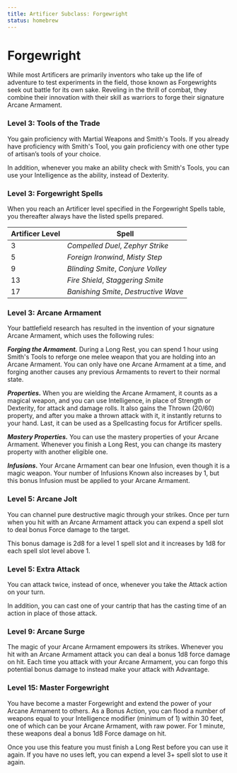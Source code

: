 ```yaml
---
title: Artificer Subclass: Forgewright
status: homebrew
---
```


# Forgewright

While most Artificers are primarily inventors who take up the life of adventure to test experiments in the field, those known as Forgewrights seek out battle for its own sake. Reveling in the thrill of combat, they combine their innovation with their skill as warriors to forge their signature Arcane Armament.

### Level 3: Tools of the Trade

You gain proficiency with Martial Weapons and Smith's Tools. If you already have proficiency with Smith's Tool, you gain proficiency with one other type of artisan’s tools of your choice.

In addition, whenever you make an ability check with Smith's Tools, you can use your Intelligence as the ability, instead of Dexterity.

### Level 3: Forgewright Spells

When you reach an Artificer level specified in the Forgewright Spells table, you thereafter always have the listed spells prepared.

| Artificer Level | Spell |
|---|---|
| 3 | *Compelled Duel*, *Zephyr Strike* |
| 5 | *Foreign Ironwind*, *Misty Step* |
| 9 | *Blinding Smite*, *Conjure Volley* |
| 13 | *Fire Shield*, *Staggering Smite* |
| 17 | *Banishing Smite*, *Destructive Wave* |

### Level 3: Arcane Armament

Your battlefield research has resulted in the invention of your signature Arcane Armament, which uses the following rules:

***Forging the Armament.*** During a Long Rest, you can spend 1 hour using Smith's Tools to reforge one melee weapon that you are holding into an Arcane Armament. You can only have one Arcane Armament at a time, and forging another causes any previous Armaments to revert to their normal state.

***Properties.*** When you are wielding the Arcane Armament, it counts as a magical weapon, and you can use Intelligence, in place of Strength or Dexterity, for attack and damage rolls. It also gains the Thrown (20/60) property, and after you make a thrown attack with it, it instantly returns to your hand. Last, it can be used as a Spellcasting focus for Artificer spells.

***Mastery Properties.*** You can use the mastery properties of your Arcane Armament. Whenever you finish a Long Rest, you can change its mastery property with another eligible one.

***Infusions.*** Your Arcane Armament can bear one Infusion, even though it is a magic weapon. Your number of Infusions Known also increases by 1, but this bonus Infusion
must be applied to your Arcane Armament.

### Level 5: Arcane Jolt

You can channel pure destructive magic through your strikes. Once per turn when you hit with an Arcane Armament attack you can expend a spell slot to deal bonus Force damage to the target. 

This bonus damage is 2d8 for a level 1 spell slot and it increases by 1d8 for each spell slot level above 1.

### Level 5: Extra Attack

You can attack twice, instead of once, whenever you take the Attack action on your turn.

In addition, you can cast one of your cantrip that has the casting time of an action in place of those attack.

### Level 9: Arcane Surge

The magic of your Arcane Armament empowers its strikes. Whenever you hit with an Arcane Armament attack you can deal a bonus 1d8 force damage on hit. Each time you attack with your Arcane Armament, you can forgo this potential bonus damage to instead make your attack with Advantage.

### Level 15: Master Forgewright

You have become a master Forgewright and extend the power of your Arcane Armament to others. As a Bonus Action, you can flood a number of weapons equal to your Intelligence modifier (minimum of 1) within 30 feet, one of which can be your Arcane Armament, with raw power. For 1 minute, these weapons deal a bonus 1d8 Force damage on hit.

Once you use this feature you must finish a Long Rest before you can use it again. If you have no uses left, you can expend a level 3+ spell slot to use it again.